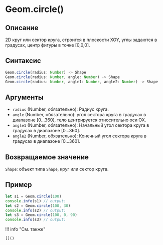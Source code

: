 # Geom.circle()

## Описание
2D круг или сектор круга, строится в плоскости XOY, углы задаются в градусах, центр фигуры в точке [0,0,0].

## Синтаксис
```javascript
Geom.circle(radius: Number) -> Shape
Geom.circle(radius: Number, angle: Number) -> Shape
Geom.circle(radius: Number, angle1: Number, angle2: Number) -> Shape
```

## Аргументы
- `radius` (Number, обязательно): Радиус круга.
- `angle` (Number, обязательно): угол сектора круга в градусах в диапазоне [0...360], тело центрируется относительно оси OX.
- `angle1` (Number, обязательно): Начальный угол сектора круга в градусах в диапазоне [0...360].
- `angle2` (Number, обязательно): Конечный угол сектора круга в градусах в диапазоне [0...360].

## Возвращаемое значение
`Shape`: объект типа `Shape`, круг или сектор круга.

## Пример
```javascript linenums="1"
let s1 = Geom.circle(100)
console.info(s1) // output:
let s2 = Geom.circle(100, 30)
console.info(s2) // output:
let s3 = Geom.circle(100, 0, 90)
console.info(s3) // output:
```

!!! info "См. также"

    []()

